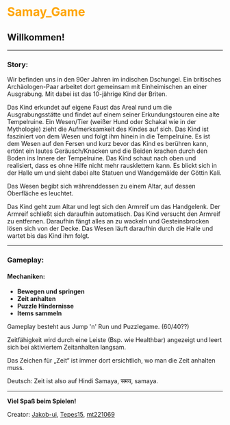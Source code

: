 <h1 style="color:orange;">
Samay_Game
</h1>

## Willkommen!

---

### Story:

Wir befinden uns in den 90er Jahren im indischen Dschungel. Ein britisches Archäologen-Paar arbeitet dort gemeinsam mit Einheimischen an einer Ausgrabung. Mit dabei ist das 10-jährige Kind der Briten.

Das Kind erkundet auf eigene Faust das Areal rund um die Ausgrabungsstätte und findet auf einem seiner Erkundungstouren eine alte Tempelruine. Ein Wesen/Tier (weißer Hund oder Schakal wie in der Mythologie) zieht die Aufmerksamkeit des Kindes auf sich. Das Kind ist fasziniert von dem Wesen und folgt ihm hinein in die Tempelruine. Es ist dem Wesen auf den Fersen und kurz bevor das Kind es berühren kann, ertönt ein lautes Geräusch/Knacken und die Beiden krachen durch den Boden ins Innere der Tempelruine. Das Kind schaut nach oben und realisiert, dass es ohne Hilfe nicht mehr rausklettern kann. Es blickt sich in der Halle um und sieht dabei alte Statuen und Wandgemälde der Göttin Kali.

Das Wesen begibt sich währenddessen zu einem Altar, auf dessen Oberfläche es leuchtet.

Das Kind geht zum Altar und legt sich den Armreif um das Handgelenk. Der Armreif schließt sich daraufhin automatisch. Das Kind versucht den Armreif zu entfernen. Daraufhin fängt alles an zu wackeln und Gesteinsbrocken lösen sich von der Decke. Das Wesen läuft daraufhin durch die Halle und wartet bis das Kind ihm folgt.

---

### Gameplay:

#### Mechaniken:

- **Bewegen und springen**
- **Zeit anhalten**
- **Puzzle Hindernisse**
- **Items sammeln**

Gameplay besteht aus Jump 'n' Run und Puzzlegame. (60/40??)

Zeitfähigkeit wird durch eine Leiste (Bsp. wie Healthbar) angezeigt und leert sich bei aktiviertem Zeitanhalten langsam.

Das Zeichen für „Zeit“ ist immer dort ersichtlich, wo man die Zeit anhalten muss.

Deutsch: Zeit ist also auf Hindi Samaya, समय, samaya.

---

**Viel Spaß beim Spielen!**

Creator: <a href="https://github.com/Jakob-ui">Jakob-ui</a>, <a href="https://github.com/Tepes15">Tepes15</a>, <a href="https://github.com/mt221069">mt221069</a>
